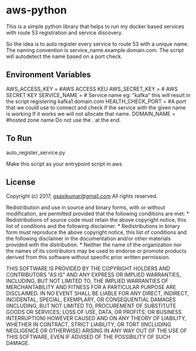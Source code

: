 # aws-python

This is a simple python library that helps to run my docker based services with route 53 registration and service discovery.

So the idea is to auto register every service to route 53 with a unique name. The naming convention is service_name<counter>.example.domain.com. The script will autodetect the name based on a port check.

Environment Variables
-----------------------
AWS_ACCESS_KEY = #AWS ACCESS KEU
AWS_SECRET_KEY = # AWS SECRET KEY
SERVICE_NAME = # Service name eg: "kafka" this will result in the script registering kafka1.domain.com
HEALTH_CHECK_PORT = #A port that we could use to connect and check if the service with the given name is working If it works we will not allocate that name.
DOMAIN_NAME = #hosted zone name Do not use the . at the end.

To Run
-----------------------
auto_register_service.py

Make this script as your entrypoint script in aws

License
-----------------------
Copyright (c) 2017, gsasikumar@gmail.com
All rights reserved.

Redistribution and use in source and binary forms, with or without
modification, are permitted provided that the following conditions are met:
    * Redistributions of source code must retain the above copyright
      notice, this list of conditions and the following disclaimer.
    * Redistributions in binary form must reproduce the above copyright
      notice, this list of conditions and the following disclaimer in the
      documentation and/or other materials provided with the distribution.
    * Neither the name of the organization nor the
      names of its contributors may be used to endorse or promote products
      derived from this software without specific prior written permission.

THIS SOFTWARE IS PROVIDED BY THE COPYRIGHT HOLDERS AND CONTRIBUTORS "AS IS" AND
ANY EXPRESS OR IMPLIED WARRANTIES, INCLUDING, BUT NOT LIMITED TO, THE IMPLIED
WARRANTIES OF MERCHANTABILITY AND FITNESS FOR A PARTICULAR PURPOSE ARE
DISCLAIMED. IN NO EVENT SHALL <COPYRIGHT HOLDER> BE LIABLE FOR ANY
DIRECT, INDIRECT, INCIDENTAL, SPECIAL, EXEMPLARY, OR CONSEQUENTIAL DAMAGES
(INCLUDING, BUT NOT LIMITED TO, PROCUREMENT OF SUBSTITUTE GOODS OR SERVICES;
LOSS OF USE, DATA, OR PROFITS; OR BUSINESS INTERRUPTION) HOWEVER CAUSED AND
ON ANY THEORY OF LIABILITY, WHETHER IN CONTRACT, STRICT LIABILITY, OR TORT
(INCLUDING NEGLIGENCE OR OTHERWISE) ARISING IN ANY WAY OUT OF THE USE OF THIS
SOFTWARE, EVEN IF ADVISED OF THE POSSIBILITY OF SUCH DAMAGE.
